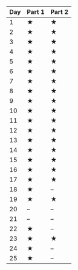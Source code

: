 | Day | Part 1 | Part 2 |
| --- | --- | --- |
|  1  | &#x2605; | &#x2605; |
|  2  | &#x2605; | &#x2605; |
|  3  | &#x2605; | &#x2605; |
|  4  | &#x2605; | &#x2605; |
|  5  | &#x2605; | &#x2605; |
|  6  | &#x2605; | &#x2605; |
|  7  | &#x2605; | &#x2605; |
|  8  | &#x2605; | &#x2605; |
|  9  | &#x2605; | &#x2605; |
|  10  | &#x2605; | &#x2605; |
|  11  | &#x2605; | &#x2605; |
|  12  | &#x2605; | &#x2605; |
|  13  | &#x2605; | &#x2605; |
|  14  | &#x2605; | &#x2605; |
|  15  | &#x2605; | &#x2605; |
|  16  | &#x2605; | &#x2605; |
|  17  | &#x2605; | &#x2605; |
|  18  | &#x2605; | &ndash; |
|  19  | &#x2605; | &#x2605; |
|  20  | &ndash; | &ndash; |
|  21  | &ndash; | &ndash; |
|  22  | &#x2605; | &ndash; |
|  23  | &#x2605; | &#x2605; |
|  24  | &#x2605; | &ndash; |
|  25  | &#x2605; | &ndash; |
